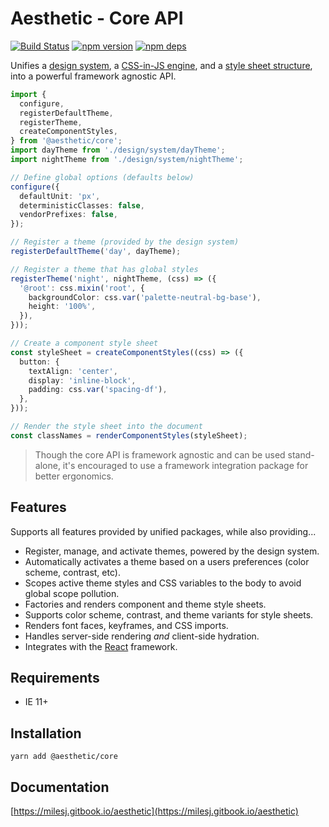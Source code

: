 # Aesthetic - Core API

[![Build Status](https://github.com/aesthetic-suite/framework/workflows/Build/badge.svg)](https://github.com/aesthetic-suite/framework/actions?query=branch%3Amaster)
[![npm version](https://badge.fury.io/js/%40aesthetic%core.svg)](https://www.npmjs.com/package/@aesthetic/core)
[![npm deps](https://david-dm.org/aesthetic-suite/framework.svg?path=packages/core)](https://www.npmjs.com/package/@aesthetic/core)

Unifies a [design system](https://www.npmjs.com/package/@aesthetic/system), a
[CSS-in-JS engine](https://www.npmjs.com/package/@aesthetic/style), and a
[style sheet structure](https://www.npmjs.com/package/@aesthetic/sss), into a powerful framework
agnostic API.

```ts
import {
  configure,
  registerDefaultTheme,
  registerTheme,
  createComponentStyles,
} from '@aesthetic/core';
import dayTheme from './design/system/dayTheme';
import nightTheme from './design/system/nightTheme';

// Define global options (defaults below)
configure({
  defaultUnit: 'px',
  deterministicClasses: false,
  vendorPrefixes: false,
});

// Register a theme (provided by the design system)
registerDefaultTheme('day', dayTheme);

// Register a theme that has global styles
registerTheme('night', nightTheme, (css) => ({
  '@root': css.mixin('root', {
    backgroundColor: css.var('palette-neutral-bg-base'),
    height: '100%',
  }),
}));

// Create a component style sheet
const styleSheet = createComponentStyles((css) => ({
  button: {
    textAlign: 'center',
    display: 'inline-block',
    padding: css.var('spacing-df'),
  },
}));

// Render the style sheet into the document
const classNames = renderComponentStyles(styleSheet);
```

> Though the core API is framework agnostic and can be used stand-alone, it's encouraged to use a
> framework integration package for better ergonomics.

## Features

Supports all features provided by unified packages, while also providing...

- Register, manage, and activate themes, powered by the design system.
- Automatically activates a theme based on a users preferences (color scheme, contrast, etc).
- Scopes active theme styles and CSS variables to the body to avoid global scope pollution.
- Factories and renders component and theme style sheets.
- Supports color scheme, contrast, and theme variants for style sheets.
- Renders font faces, keyframes, and CSS imports.
- Handles server-side rendering _and_ client-side hydration.
- Integrates with the [React](https://www.npmjs.com/package/@aesthetic/react) framework.

## Requirements

- IE 11+

## Installation

```
yarn add @aesthetic/core
```

## Documentation

[https://milesj.gitbook.io/aesthetic](https://milesj.gitbook.io/aesthetic)
